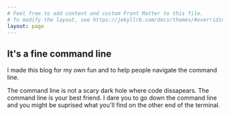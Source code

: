 ```yaml
---
# Feel free to add content and custom Front Matter to this file.
# To modify the layout, see https://jekyllrb.com/docs/themes/#overriding-theme-defaults
layout: page
---
```


## It's a fine command line

I made this blog for my own fun and to help people navigate the command line.

The command line is not a scary dark hole where code dissapears. The command line is your best friend. I dare you to go down the command line and you might be suprised what you'll find on the other end of the terminal.